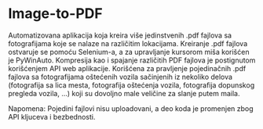 # Image-to-PDF
Automatizovana aplikacija koja kreira više jedinstvenih .pdf fajlova
sa fotografijama koje se nalaze na različitim lokacijama. Kreiranje
.pdf fajlova ostvaruje se pomoću Selenium-a, a za upravljanje
kursorom miša korišćen je PyWinAuto. Kompresija kao i spajanje
različitih PDF fajlova je postignutom korišćenjem API web aplikacije.
Korišćena za pravljenje pojedinačnih .pdf fajlova sa fotografijama
oštećenih vozila sačinjenih iz nekoliko delova (fotografija sa lica
mesta, fotografija oštećenja vozila, fotografija dopunskog pregleda
vozila, ...) koji su dovoljno male veličine za slanje putem maila.

Napomena: Pojedini fajlovi nisu uploadovani, a deo koda je promenjen zbog API kljuceva i bezbednosti.
